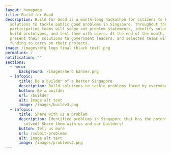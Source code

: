 ```yaml
---
layout: homepage
title: Build for Good
description: Build for Good is a month-long hackathon for citizens to build
  solutions to tackle public good problems in Singapore. Throughout the month,
  participating teams will scope out problem statements, identify solutions,
  build prototypes, and test them with users. At the end of the month, they will
  present their solutions to government leaders, and selected teams will receive
  funding to carry on their projects.
image: /images/bfg logo final (black text).png
permalink: /
notification: ""
sections:
  - hero:
      background: /images/hero banner.png
  - infopic:
      title: Be a builder of a better Singapore
      description: Build solutions to tackle problems faced by everyday Singaporeans.
      button: Be a builder
      url: /builder
      alt: Image alt text
      image: /images/buildv3.png
  - infopic:
      title: Share with us a problem
      description: Identified problems in Singapore that has the potential to be
        solved? Share them with us and our builders!
      button: Tell us more
      url: /submit-problems
      alt: Image alt text
      image: /images/problemv2.png
---
```

